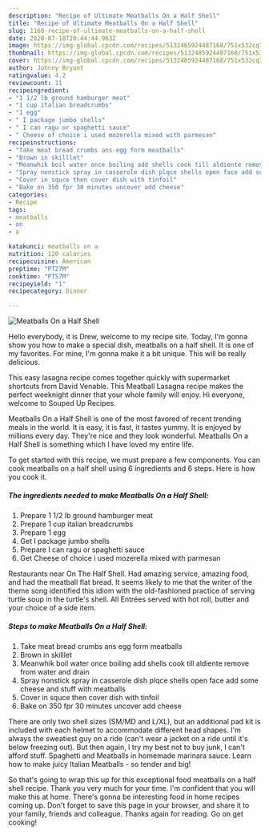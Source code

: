 ```yaml
---
description: "Recipe of Ultimate Meatballs On a Half Shell"
title: "Recipe of Ultimate Meatballs On a Half Shell"
slug: 1168-recipe-of-ultimate-meatballs-on-a-half-shell
date: 2020-07-18T20:44:44.963Z
image: https://img-global.cpcdn.com/recipes/5132485924487168/751x532cq70/meatballs-on-a-half-shell-recipe-main-photo.jpg
thumbnail: https://img-global.cpcdn.com/recipes/5132485924487168/751x532cq70/meatballs-on-a-half-shell-recipe-main-photo.jpg
cover: https://img-global.cpcdn.com/recipes/5132485924487168/751x532cq70/meatballs-on-a-half-shell-recipe-main-photo.jpg
author: Johnny Bryant
ratingvalue: 4.2
reviewcount: 11
recipeingredient:
- "1 1/2 lb ground hamburger meat"
- "1 cup italian breadcrumbs"
- "1 egg"
- " I package jumbo shells"
- " I can ragu or spaghetti sauce"
- " Cheese of choice i used mozerella mixed with parmesan"
recipeinstructions:
- "Take meat bread crumbs ans egg form meatballs"
- "Brown in skilllet"
- "Meanwhik boil water once boiling add shells cook till aldiente remove from water and drain"
- "Spray nonstick spray in casserole dish plqce shells open face add some cheese and stuff with meatballs"
- "Cover in squce then cover dish with tinfoil"
- "Bake on 350 fpr 30 minutes uncover add cheese"
categories:
- Recipe
tags:
- meatballs
- on
- a

katakunci: meatballs on a 
nutrition: 120 calories
recipecuisine: American
preptime: "PT27M"
cooktime: "PT57M"
recipeyield: "1"
recipecategory: Dinner

---
```



![Meatballs On a Half Shell](https://img-global.cpcdn.com/recipes/5132485924487168/751x532cq70/meatballs-on-a-half-shell-recipe-main-photo.jpg)

Hello everybody, it is Drew, welcome to my recipe site. Today, I'm gonna show you how to make a special dish, meatballs on a half shell. It is one of my favorites. For mine, I'm gonna make it a bit unique. This will be really delicious.

This easy lasagna recipe comes together quickly with supermarket shortcuts from David Venable. This Meatball Lasagna recipe makes the perfect weeknight dinner that your whole family will enjoy. Hi everyone, welcome to Souped Up Recipes.

Meatballs On a Half Shell is one of the most favored of recent trending meals in the world. It is easy, it is fast, it tastes yummy. It is enjoyed by millions every day. They're nice and they look wonderful. Meatballs On a Half Shell is something which I have loved my entire life.


To get started with this recipe, we must prepare a few components. You can cook meatballs on a half shell using 6 ingredients and 6 steps. Here is how you cook it.

<!--inarticleads1-->

##### The ingredients needed to make Meatballs On a Half Shell:

1. Prepare 1 1/2 lb ground hamburger meat
1. Prepare 1 cup italian breadcrumbs
1. Prepare 1 egg
1. Get  I package jumbo shells
1. Prepare  I can ragu or spaghetti sauce
1. Get  Cheese of choice i used mozerella mixed with parmesan


Restaurants near On The Half Shell. Had amazing service, amazing food, and had the meatball flat bread. It seems likely to me that the writer of the theme song identified this idiom with the old-fashioned practice of serving turtle soup in the turtle&#39;s shell. All Entrées served with hot roll, butter and your choice of a side item. 

<!--inarticleads2-->

##### Steps to make Meatballs On a Half Shell:

1. Take meat bread crumbs ans egg form meatballs
1. Brown in skilllet
1. Meanwhik boil water once boiling add shells cook till aldiente remove from water and drain
1. Spray nonstick spray in casserole dish plqce shells open face add some cheese and stuff with meatballs
1. Cover in squce then cover dish with tinfoil
1. Bake on 350 fpr 30 minutes uncover add cheese


There are only two shell sizes (SM/MD and L/XL), but an additional pad kit is included with each helmet to accommodate different head shapes. I&#39;m always the sweatiest guy on a ride (can&#39;t wear a jacket on a ride until it&#39;s below freezing out). But then again, I try my best not to buy junk, I can&#39;t afford stuff. Spaghetti and Meatballs in homemade marinara sauce. Learn how to make juicy Italian Meatballs - so tender and big! 

So that's going to wrap this up for this exceptional food meatballs on a half shell recipe. Thank you very much for your time. I'm confident that you will make this at home. There's gonna be interesting food in home recipes coming up. Don't forget to save this page in your browser, and share it to your family, friends and colleague. Thanks again for reading. Go on get cooking!
